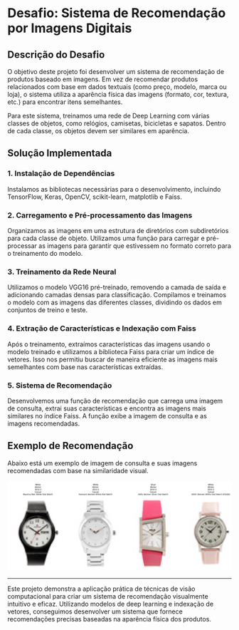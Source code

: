 # Desafio: Sistema de Recomendação por Imagens Digitais

## Descrição do Desafio

O objetivo deste projeto foi desenvolver um sistema de recomendação de produtos baseado em imagens. Em vez de recomendar produtos relacionados com base em dados textuais (como preço, modelo, marca ou loja), o sistema utiliza a aparência física das imagens (formato, cor, textura, etc.) para encontrar itens semelhantes. 

Para este sistema, treinamos uma rede de Deep Learning com várias classes de objetos, como relógios, camisetas, bicicletas e sapatos. Dentro de cada classe, os objetos devem ser similares em aparência.

## Solução Implementada

### 1. Instalação de Dependências

Instalamos as bibliotecas necessárias para o desenvolvimento, incluindo TensorFlow, Keras, OpenCV, scikit-learn, matplotlib e Faiss.

### 2. Carregamento e Pré-processamento das Imagens

Organizamos as imagens em uma estrutura de diretórios com subdiretórios para cada classe de objeto. Utilizamos uma função para carregar e pré-processar as imagens para garantir que estivessem no formato correto para o treinamento do modelo.

### 3. Treinamento da Rede Neural

Utilizamos o modelo VGG16 pré-treinado, removendo a camada de saída e adicionando camadas densas para classificação. Compilamos e treinamos o modelo com as imagens das diferentes classes, dividindo os dados em conjuntos de treino e teste.

### 4. Extração de Características e Indexação com Faiss

Após o treinamento, extraímos características das imagens usando o modelo treinado e utilizamos a biblioteca Faiss para criar um índice de vetores. Isso nos permitiu buscar de maneira eficiente as imagens mais semelhantes com base nas características extraídas.

### 5. Sistema de Recomendação

Desenvolvemos uma função de recomendação que carrega uma imagem de consulta, extrai suas características e encontra as imagens mais similares no índice Faiss. A função exibe a imagem de consulta e as imagens recomendadas.

## Exemplo de Recomendação

Abaixo está um exemplo de imagem de consulta e suas imagens recomendadas com base na similaridade visual.

![Imagem de Consulta e Recomendação](recomendação.png)

---

Este projeto demonstra a aplicação prática de técnicas de visão computacional para criar um sistema de recomendação visualmente intuitivo e eficaz. Utilizando modelos de deep learning e indexação de vetores, conseguimos desenvolver um sistema que fornece recomendações precisas baseadas na aparência física dos produtos.

